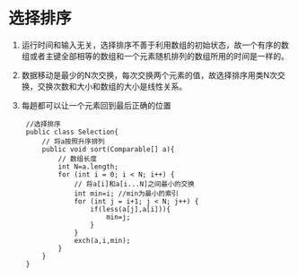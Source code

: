 # 选择排序 #
1. 运行时间和输入无关，选择排序不善于利用数组的初始状态，故一个有序的数组或者主键全部相等的数组和一个元素随机排列的数组所用的时间是一样的。
2. 数据移动是最少的N次交换，每次交换两个元素的值，故选择排序用类N次交换，交换次数和大小和数组的大小是线性关系。
3. 每趟都可以让一个元素回到最后正确的位置

		//选择排序
		public class Selection{
		    // 将a按照升序排列
		    public void sort(Comparable[] a){
		        // 数组长度
		        int N=a.length;
		        for (int i = 0; i < N; i++) {
		            // 将a[i]和a[i...N]之间最小的交换
		            int min=i; //min为最小的索引
		            for (int j = i+1; j < N; j++) {
		                if(less(a[j],a[i])){
		                    min=j;
		                }
		            }
		            exch(a,i,min);
		        }
		    }
		}


